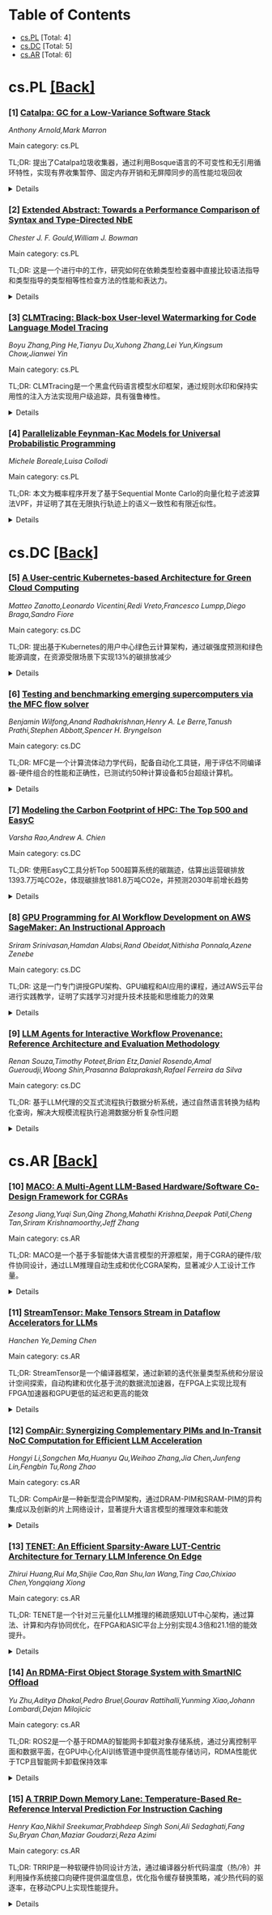 <div id=toc></div>

# Table of Contents

- [cs.PL](#cs.PL) [Total: 4]
- [cs.DC](#cs.DC) [Total: 5]
- [cs.AR](#cs.AR) [Total: 6]


<div id='cs.PL'></div>

# cs.PL [[Back]](#toc)

### [1] [Catalpa: GC for a Low-Variance Software Stack](https://arxiv.org/abs/2509.13429)
*Anthony Arnold,Mark Marron*

Main category: cs.PL

TL;DR: 提出了Catalpa垃圾收集器，通过利用Bosque语言的不可变性和无引用循环特性，实现有界收集暂停、固定内存开销和无屏障同步的高性能垃圾回收


<details>
  <summary>Details</summary>
Motivation: 实际应用中性能往往是二元的（要么足够快用户无感知，要么明显延迟），工业界更关注95%和99%百分位尾延迟而非平均响应时间

Method: 设计Catalpa收集器，利用Bosque语言的不可变性和无引用循环特性，构建无需屏障或同步的有界暂停收集器

Result: 实现了最小化延迟和可变性，同时保持高吞吐量和小内存开销的垃圾收集器

Conclusion: 通过编程语言和运行时系统设计可以主动支持工业级性能需求，Catalpa收集器为此提供了有效解决方案

Abstract: The performance of an application/runtime is usually conceptualized as a
continuous function where, the lower the amount of memory/time used on a given
workload, then the better the compiler/runtime is. However, in practice, good
performance of an application is viewed as more of a binary function - either
the application responds in under, say 100 ms, and is fast enough for a user to
barely notice, or it takes a noticeable amount of time, leaving the user
waiting and potentially abandoning the task. Thus, performance really means how
often the application is fast enough to be usable, leading industrial
developers to focus on the 95th and 99th percentile tail-latencies as heavily,
or moreso, than average response time. Our vision is to create a software stack
that actively supports these needs via programming language and runtime system
design. In this paper we present a novel garbage-collector design, the Catalpa
collector, for the Bosque programming language and runtime. This allocator is
designed to minimize latency and variability while maintaining high-throughput
and incurring small memory overheads. To achieve these goals we leverage
various features of the Bosque language, including immutability and
reference-cycle freedom, to construct a collector that has bounded collection
pauses, incurs fixed-constant memory overheads, and does not require any
barriers or synchronization with application code.

</details>


### [2] [Extended Abstract: Towards a Performance Comparison of Syntax and Type-Directed NbE](https://arxiv.org/abs/2509.13489)
*Chester J. F. Gould,William J. Bowman*

Main category: cs.PL

TL;DR: 这是一个进行中的工作，研究如何在依赖类型检查器中直接比较语法指导和类型指导的类型相等性检查方法的性能和表达力。


<details>
  <summary>Details</summary>
Motivation: 虽然常见说法认为语法指导方法性能更好而类型指导方法表达力更强，但由于实现通常只选择其中一种方法，导致无法进行直接的平等比较。

Method: 开发一个实际的平台，进行直接的平等比较，量化类型指导方法的性能差异，并分析其原因和改进方法。

Result: 这是一个进行中的研究，尚未提供具体的实验结果和数据。

Conclusion: 该研究目标是为了提供一个可靠的平台来评估两种类型相等性检查方法的真实性能差异和表达力优势。

Abstract: A key part of any dependent type-checker is the method for checking whether
two types are equal. A common claim is that syntax-directed equality is more
performant, although type-directed equality is more expressive. However, this
claim is difficult to make precise, since implementations choose only one or
the other approach, making a direct comparison impossible. We present some
work-in-progress developing a realistic platform for direct, apples-to-apples,
comparison of the two approaches, quantifying how much slower type-directed
equality checking is, and analyzing why and how it can be improved.

</details>


### [3] [CLMTracing: Black-box User-level Watermarking for Code Language Model Tracing](https://arxiv.org/abs/2509.13982)
*Boyu Zhang,Ping He,Tianyu Du,Xuhong Zhang,Lei Yun,Kingsum Chow,Jianwei Yin*

Main category: cs.PL

TL;DR: CLMTracing是一个黑盒代码语言模型水印框架，通过规则水印和保持实用性的注入方法实现用户级追踪，具有强鲁棒性。


<details>
  <summary>Details</summary>
Motivation: 随着开源代码语言模型的广泛采用，知识产权保护变得日益重要。现有水印技术在面对黑盒设置下的用户级追踪需求时存在局限性。

Method: 采用基于规则的水印和保持实用性的注入方法，结合对鲁棒水印敏感的参数选择算法和对抗训练来增强抗攻击能力。

Result: 在多个最先进代码语言模型上评估显示，CLMTracing相比现有基线有显著无害改进，对各种移除攻击具有强鲁棒性。

Conclusion: CLMTracing为代码语言模型提供了有效的黑盒用户级追踪水印解决方案，解决了实际应用中的知识产权保护需求。

Abstract: With the widespread adoption of open-source code language models (code LMs),
intellectual property (IP) protection has become an increasingly critical
concern. While current watermarking techniques have the potential to identify
the code LM to protect its IP, they have limitations when facing the more
practical and complex demand, i.e., offering the individual user-level tracing
in the black-box setting. This work presents CLMTracing, a black-box code LM
watermarking framework employing the rule-based watermarks and
utility-preserving injection method for user-level model tracing. CLMTracing
further incorporates a parameter selection algorithm sensitive to the robust
watermark and adversarial training to enhance the robustness against watermark
removal attacks. Comprehensive evaluations demonstrate CLMTracing is effective
across multiple state-of-the-art (SOTA) code LMs, showing significant harmless
improvements compared to existing SOTA baselines and strong robustness against
various removal attacks.

</details>


### [4] [Parallelizable Feynman-Kac Models for Universal Probabilistic Programming](https://arxiv.org/abs/2509.14092)
*Michele Boreale,Luisa Collodi*

Main category: cs.PL

TL;DR: 本文为概率程序开发了基于Sequential Monte Carlo的向量化粒子滤波算法VPF，并证明了其在无限执行轨迹上的语义一致性和有限近似性。


<details>
  <summary>Details</summary>
Motivation: 研究概率程序的正式操作语义，需要处理从任意测度采样和在无界循环中条件化/重加权的通用概率程序，为这类程序提供可证明正确且高效的推理方法。

Method: 首先为概率程序图(PPGs)建立基于无限执行轨迹的期望语义，证明有限近似定理；然后构建Feynman-Kac模型框架，确保粒子滤波算法与语义的一致性；最后提出针对PPGs的向量化粒子滤波算法VPF。

Result: 实验证明VPF相比现有概率程序推理工具表现出非常有前景的结果，验证了方法的有效性。

Conclusion: 本文为通用概率程序提供了理论保证的SMC推理框架，提出的VPF算法在实验中表现出优越性能，为概率程序的形式化验证和高效推理提供了新途径。

Abstract: We study provably correct and efficient instantiations of Sequential Monte
Carlo (SMC) inference in the context of formal operational semantics of
Probabilistic Programs (PPs). We focus on universal PPs featuring sampling from
arbitrary measures and conditioning/reweighting in unbounded loops. We first
equip Probabilistic Program Graphs (PPGs), an automata-theoretic description
format of PPs, with an expectation-based semantics over infinite execution
traces, which also incorporates trace weights. We then prove a finite
approximation theorem that provides bounds to this semantics based on
expectations taken over finite, fixed-length traces. This enables us to frame
our semantics within a Feynman-Kac (FK) model, and ensures the consistency of
the Particle Filtering (PF) algorithm, an instance of SMC, with respect to our
semantics. Building on these results, we introduce VPF, a vectorized version of
the PF algorithm tailored to PPGs and our semantics. Experiments conducted with
a proof-of-concept implementation of VPF show very promising results compared
to state-of-the-art PP inference tools.

</details>


<div id='cs.DC'></div>

# cs.DC [[Back]](#toc)

### [5] [A User-centric Kubernetes-based Architecture for Green Cloud Computing](https://arxiv.org/abs/2509.13325)
*Matteo Zanotto,Leonardo Vicentini,Redi Vreto,Francesco Lumpp,Diego Braga,Sandro Fiore*

Main category: cs.DC

TL;DR: 提出基于Kubernetes的用户中心绿色云计算架构，通过碳强度预测和绿色能源调度，在资源受限场景下实现13%的碳排放减少


<details>
  <summary>Details</summary>
Motivation: 数据中心规模增长导致电力消耗和CO2排放增加，云提供商虽接近最优能效但缺乏精确可持续性报告，需要在用户侧进一步改进

Method: 实现碳强度预测器，利用区域和时间变化性，基于绿色能源可用性调度工作负载，使用Kubernetes架构

Result: 使用真实云工作负载跟踪评估，与轮询调度基线相比，在资源严格受限场景下可实现高达13%的排放减少

Conclusion: 用户中心的绿色云计算架构能有效减少碳排放，碳感知调度是降低云计算环境影响的可行方案

Abstract: To meet the increasing demand for cloud computing services, the scale and
number of data centers keeps increasing worldwide. This growth comes at the
cost of increased electricity consumption, which directly correlates to CO2
emissions, the main driver of climate change. As such, researching ways to
reduce cloud computing emissions is more relevant than ever. However, although
cloud providers are reportedly already working near optimal power efficiency,
they fail in providing precise sustainability reporting. This calls for further
improvements on the cloud computing consumer's side. To this end, in this paper
we propose a user-centric, Kubernetes-based architecture for green cloud
computing. We implement a carbon intensity forecaster and we use it to schedule
workloads based on the availability of green energy, exploiting both regional
and temporal variations to minimize emissions. We evaluate our system using
real-world traces of cloud workloads execution comparing the achieved carbon
emission savings against a baseline round-robin scheduler. Our findings
indicate that our system can achieve up to a 13% reduction in emissions in a
strict scenario with heavy limitations on the available resources.

</details>


### [6] [Testing and benchmarking emerging supercomputers via the MFC flow solver](https://arxiv.org/abs/2509.13575)
*Benjamin Wilfong,Anand Radhakrishnan,Henry A. Le Berre,Tanush Prathi,Stephen Abbott,Spencer H. Bryngelson*

Main category: cs.DC

TL;DR: MFC是一个计算流体动力学代码，配备自动化工具链，用于评估不同编译器-硬件组合的性能和正确性，已测试约50种计算设备和5台超级计算机。


<details>
  <summary>Details</summary>
Motivation: 部署新超级计算机需要通过应用程序代码进行测试和评估，需要便携、用户友好的工具来简化这一过程。

Method: 使用MFC代码及其自动化工具链，包括输入生成、编译、批处理作业提交、回归测试和基准测试功能，测试不同GPU和CPU架构以及多种编译器。

Result: 测试了五代NVIDIA GPU、三代AMD GPU和各种CPU架构，发现了Frontier和El Capitan等新机器上的编译器错误和回归问题。

Conclusion: MFC工具链能够有效评估编译器-硬件组合，帮助发现系统问题，适用于超级计算机的性能测试和验证。

Abstract: Deploying new supercomputers requires testing and evaluation via application
codes. Portable, user-friendly tools enable evaluation, and the Multicomponent
Flow Code (MFC), a computational fluid dynamics (CFD) code, addresses this
need. MFC is adorned with a toolchain that automates input generation,
compilation, batch job submission, regression testing, and benchmarking. The
toolchain design enables users to evaluate compiler-hardware combinations for
correctness and performance with limited software engineering experience. As
with other PDE solvers, wall time per spatially discretized grid point serves
as a figure of merit. We present MFC benchmarking results for five generations
of NVIDIA GPUs, three generations of AMD GPUs, and various CPU architectures,
utilizing Intel, Cray, NVIDIA, AMD, and GNU compilers. These tests have
revealed compiler bugs and regressions on recent machines such as Frontier and
El Capitan. MFC has benchmarked approximately 50 compute devices and 5 flagship
supercomputers.

</details>


### [7] [Modeling the Carbon Footprint of HPC: The Top 500 and EasyC](https://arxiv.org/abs/2509.13583)
*Varsha Rao,Andrew A. Chien*

Main category: cs.DC

TL;DR: 使用EasyC工具分析Top 500超算系统的碳踹迹，估算出运营碳排放1393.7万吨CO2e，体现碳排放1881.8万吨CO2e，并预测2030年前增长趋势


<details>
  <summary>Details</summary>
Motivation: HPC系统碳排放量计算方法复杂且缺乏统一报告，需要一种简单的方法来估算全球HPC系统的碳踹迹

Method: 开发EasyC工具，利用Top500.org数据和公开信息，通过插值法建模超算系统的运营碳和体现碳排放

Result: 成功模型了391个系统的运营碳排放和283个系统的体现碳排放，总估算出Top 500系统年碳排放量达3275.5万吨CO2e

Conclusion: EasyC工具能够在数据有限的情况下有效估算HPC系统碳踹迹，为HPC行业碳排放管理提供了可行方法，并预览了未来碳排放增长趋势

Abstract: Climate change is a critical concern for HPC systems, but GHG protocol
carbon-emission accounting methodologies are difficult for a single system, and
effectively infeasible for a collection of systems. As a result, there is no
HPC-wide carbon reporting, and even the largest HPC sites do not do GHG
protocol reporting.
  We assess the carbon footprint of HPC, focusing on the Top 500 systems. The
key challenge lies in modeling the carbon footprint with limited data
availability.
  With the disclosed Top500.org data, and using a new tool, EasyC, we were able
to model the operational carbon of 391 HPC systems and the embodied carbon of
283 HPC systems. We further show how this coverage can be enhanced by
exploiting additional public information. With improved coverage, then
interpolation is used to produce the first carbon footprint estimates of the
Top 500 HPC systems. They are 1,393.7 million MT CO2e operational carbon (1
Year) and 1,881.8 million MT CO2e embodied carbon. We also project how the Top
500's carbon footprint will increase through 2030.
  A key enabler is the EasyC tool which models carbon footprint with only a few
data metrics. We explore availability of data and enhancement, showing that
coverage can be increased to 98% of Top 500 systems for operational and 80.8%
of the systems for embodied emissions.

</details>


### [8] [GPU Programming for AI Workflow Development on AWS SageMaker: An Instructional Approach](https://arxiv.org/abs/2509.13703)
*Sriram Srinivasan,Hamdan Alabsi,Rand Obeidat,Nithisha Ponnala,Azene Zenebe*

Main category: cs.DC

TL;DR: 这是一门专门讲授GPU架构、GPU编程和AI应用的课程，通过AWS云平台进行实践教学，证明了实践学习对提升技术技能和思维能力的效果


<details>
  <summary>Details</summary>
Motivation: 为了准备STEM学生满足现代计算密集领域的需求，整合并行计算到教育中，提升学生的技术精通度和解决问题能力

Method: 设计了从GPU/CPU硬件基础、并行计算到RAG开发的进阶课程，使用AWS云GPU实例进行实践，通过评估、课程评价和匿名调查评估学习效果

Result: 结果显示：(1)AWS是高效经济的GPU编程平台；(2)实践学习显著提升了技术技能和参与度；(3)课程增强了学生的问题解决和思维能力

Conclusion: 并行计算整合到STEM教育中具有重要教育价值，建议更广泛采用类似选修课程以满足现代计算密集领域的需求

Abstract: We present the design, implementation, and comprehensive evaluation of a
specialized course on GPU architecture, GPU programming, and how these are used
for developing AI agents. This course is offered to undergraduate and graduate
students during Fall 2024 and Spring 2025. The course began with foundational
concepts in GPU/CPU hardware and parallel computing and progressed to develop
RAG and optimizing them using GPUs. Students gained experience provisioning and
configuring cloud-based GPU instances, implementing parallel algorithms, and
deploying scalable AI solutions. We evaluated learning outcomes through
assessments, course evaluations, and anonymous surveys. The results reveal that
(1) AWS served as an effective and economical platform for practical GPU
programming, (2) experiential learning significantly enhanced technical
proficiency and engagement, and (3) the course strengthened students'
problem-solving and critical thinking skills through tools such as TensorBoard
and HPC profilers, which exposed performance bottlenecks and scaling issues.
Our findings underscore the pedagogical value of integrating parallel computing
into STEM education. We advocate for broader adoption of similar electives
across STEM curricula to prepare students for the demands of modern,
compute-intensive fields.

</details>


### [9] [LLM Agents for Interactive Workflow Provenance: Reference Architecture and Evaluation Methodology](https://arxiv.org/abs/2509.13978)
*Renan Souza,Timothy Poteet,Brian Etz,Daniel Rosendo,Amal Gueroudji,Woong Shin,Prasanna Balaprakash,Rafael Ferreira da Silva*

Main category: cs.DC

TL;DR: 基于LLM代理的交互式流程执行数据分析系统，通过自然语言转换为结构化查询，解决大规模流程执行追溯数据分析复杂性问题


<details>
  <summary>Details</summary>
Motivation: 现代科学发现依赖于在Edge、Cloud和HPC连续体上处理数据的流程。虽然流程执行追溯技术支持深入分析，但大规模下执行追溯数据变得复杂难以分析，现有系统依赖自定义脚本、结构化查询或静态仪表板，限制了数据交互能力

Method: 提出了一种评估方法、参考架构和开源实现，利用交互式大语言模型（LLM）代理进行运行时数据分析。采用轻量级、元数据驱动的设计，将自然语言翻译为结构化执行追溯查询

Result: 在LLaMA、GPT、Gemini和Claude等多个模型上进行评估，涉及多种查询类型和真实化学流程。结果显示，模块化设计、提示调整和检索增强生成（RAG）能够实现准确且有深度的LLM代理响应，超越了记录的执行追溯范围

Conclusion: 该研究提出的方法能够有效解决大规模流程执行追溯数据分析的复杂性问题，通过LLM代理和自然语言交互提供了更加灵活和深入的数据分析能力，为科学工作流提供了新的分析方法

Abstract: Modern scientific discovery increasingly relies on workflows that process
data across the Edge, Cloud, and High Performance Computing (HPC) continuum.
Comprehensive and in-depth analyses of these data are critical for hypothesis
validation, anomaly detection, reproducibility, and impactful findings.
Although workflow provenance techniques support such analyses, at large scale,
the provenance data become complex and difficult to analyze. Existing systems
depend on custom scripts, structured queries, or static dashboards, limiting
data interaction. In this work, we introduce an evaluation methodology,
reference architecture, and open-source implementation that leverages
interactive Large Language Model (LLM) agents for runtime data analysis. Our
approach uses a lightweight, metadata-driven design that translates natural
language into structured provenance queries. Evaluations across LLaMA, GPT,
Gemini, and Claude, covering diverse query classes and a real-world chemistry
workflow, show that modular design, prompt tuning, and Retrieval-Augmented
Generation (RAG) enable accurate and insightful LLM agent responses beyond
recorded provenance.

</details>


<div id='cs.AR'></div>

# cs.AR [[Back]](#toc)

### [10] [MACO: A Multi-Agent LLM-Based Hardware/Software Co-Design Framework for CGRAs](https://arxiv.org/abs/2509.13557)
*Zesong Jiang,Yuqi Sun,Qing Zhong,Mahathi Krishna,Deepak Patil,Cheng Tan,Sriram Krishnamoorthy,Jeff Zhang*

Main category: cs.AR

TL;DR: MACO是一个基于多智能体大语言模型的开源框架，用于CGRA的硬件/软件协同设计，通过LLM推理自动生成和优化CGRA架构，显著减少人工设计工作量。


<details>
  <summary>Details</summary>
Motivation: CGRA设计面临设计空间巨大、架构参数独立、人工设计耗时等挑战，而大型语言模型的快速发展为自动化这一过程提供了新的机遇。

Method: 采用多智能体LLM框架，通过四个阶段进行HW/SW协同设计：硬件/软件协同设计、设计错误修正、最佳设计选择、评估与反馈，并引入LLM自学习机制选择最优CGRA。

Result: 实验结果表明，MACO能够高效生成高质量的CGRA架构，在性能、功耗和面积方面优于最先进的基于LLM的方法和人工CGRA设计。

Conclusion: 该框架展示了在实际CGRA设计中应用的潜力，通过迭代优化和智能体推理实现了更高的PPA设计点。

Abstract: Coarse-grained Reconfigurable Arrays (CGRAs) are a promising computing
architecture that can deliver high-performance, energy-efficient acceleration
across diverse domains. By supporting reconfiguration at the functional unit
level, CGRAs efficiently adapt to varying computational patterns and optimize
resource utilization. However, designing CGRAs is highly challenging due to the
vast design space, independent architectural parameters, and the time-consuming
nature of manual design. Fortunately, the rapid advancement of large language
models (LLMs) presents new opportunities to automate this process.
  In this work, we propose MACO -- an open-source multi-agent LLM-based
framework for Hardware/Software (HW/SW) co-design of CGRAs. The framework
employs LLM reasoning to generate CGRAs across four stages: HW/SW co-design,
Design error correction, Best design selection, and Evaluation & Feedback.
Furthermore, MACO iteratively optimizes the generated CGRAs, leveraging agent
reasoning and feedback to achieve higher PPA (that is, power, performance, and
area) design points for a given domain. In addition, we introduce an LLM
self-learning mechanism that employs LLM-driven decision making to select the
optimal CGRA to accelerate the design process.
  We evaluate the framework with state-of-the-art LLM-based methods and manual
CGRA design, in terms of performance, power consumption, and area. Experimental
results show that MACO efficiently generates high-quality CGRA architectures,
significantly reducing manual design effort and demonstrating the potential of
our framework for real-world CGRA design.

</details>


### [11] [StreamTensor: Make Tensors Stream in Dataflow Accelerators for LLMs](https://arxiv.org/abs/2509.13694)
*Hanchen Ye,Deming Chen*

Main category: cs.AR

TL;DR: StreamTensor是一个编译器框架，通过新颖的迭代张量类型系统和分层设计空间探索，自动构建和优化基于流的数据流加速器，在FPGA上实现比现有FPGA加速器和GPU更低的延迟和更高的能效


<details>
  <summary>Details</summary>
Motivation: 解决深度学习工作负载在数据流架构上执行时的内存瓶颈问题，现有方法在处理内核间相关性、外部内存访问管理和缓冲区优化方面存在困难

Method: 提出StreamTensor编译器框架，引入迭代张量类型系统显式编码流布局，系统探索张量平铺、内核融合和资源分配三个分层设计空间

Result: 在FPGA上的大型语言模型评估中，相比最先进的FPGA LLM加速器延迟降低0.76倍，相比GPU延迟降低0.64倍，能效比GPU高1.99倍

Conclusion: StreamTensor为可扩展的基于数据流的深度学习加速提供了一种有前景的方法

Abstract: Efficient execution of deep learning workloads on dataflow architectures is
crucial for overcoming memory bottlenecks and maximizing performance. While
streaming intermediate results between computation kernels can significantly
improve efficiency, existing approaches struggle with inter-kernel
correlations, external memory access management, and buffer optimization. In
this work, we propose StreamTensor, a compiler framework that automatically
constructs and optimizes stream-based dataflow accelerators. StreamTensor
introduces a novel iterative tensor type system to explicitly encode stream
layouts, enabling seamless kernel fusion, buffer allocation, and memory
optimization. By systematically exploring three hierarchical design spaces,
including tensor tiling, kernel fusion, and resource allocation, StreamTensor
balances computational intensity, memory efficiency, and data streaming to
maximize performance. Based on FPGA evaluations on Large Language Models (LLM),
StreamTensor achieves up to 0.76x and 0.64x lower latency compared to the
state-of-the-art FPGA LLM accelerators and GPUs, and up to 1.99x higher energy
efficiency compared to GPUs, making it a promising approach for scalable
dataflow-based deep learning acceleration.

</details>


### [12] [CompAir: Synergizing Complementary PIMs and In-Transit NoC Computation for Efficient LLM Acceleration](https://arxiv.org/abs/2509.13710)
*Hongyi Li,Songchen Ma,Huanyu Qu,Weihao Zhang,Jia Chen,Junfeng Lin,Fengbin Tu,Rong Zhao*

Main category: cs.AR

TL;DR: CompAir是一种新型混合PIM架构，通过DRAM-PIM和SRAM-PIM的异构集成以及创新的片上网络设计，显著提升大语言模型的推理效率和能效


<details>
  <summary>Details</summary>
Motivation: 大语言模型的计算和能耗需求巨大，现有PIM架构难以平衡灵活性、性能和成本效率，无法有效处理LLM的动态内存计算模式和算子多样性

Method: 提出CompAir混合PIM架构：1）通过混合键合集成DRAM-PIM和SRAM-PIM；2）开发CompAir-NoC片上网络，在数据传输过程中执行非线性运算；3）设计分层指令集架构确保灵活性和可编程性

Result: 相比最先进的全PIM架构，预填充性能提升1.83-7.98倍，解码性能提升1.95-6.28倍；相比混合A100和HBM-PIM系统，能耗降低3.52倍且吞吐量相当

Conclusion: 这是首个系统探索混合DRAM-PIM和SRAM-PIM架构并具备网络内计算能力的工作，为LLM提供了高效解决方案

Abstract: The rapid advancement of Large Language Models (LLMs) has revolutionized
various aspects of human life, yet their immense computational and energy
demands pose significant challenges for efficient inference. The memory wall,
the growing processor-memory speed disparity, remains a critical bottleneck for
LLM. Process-In-Memory (PIM) architectures overcome limitations by co-locating
compute units with memory, leveraging 5-20$\times$ higher internal bandwidth
and enabling greater energy efficiency than GPUs. However, existing PIMs
struggle to balance flexibility, performance, and cost-efficiency for LLMs'
dynamic memory-compute patterns and operator diversity. DRAM-PIM suffers from
inter-bank communication overhead despite its vector parallelism. SRAM-PIM
offers sub-10ns latency for matrix operation but is constrained by limited
capacity. This work introduces CompAir, a novel PIM architecture that
integrates DRAM-PIM and SRAM-PIM with hybrid bonding, enabling efficient linear
computations while unlocking multi-granularity data pathways. We further
develop CompAir-NoC, an advanced network-on-chip with an embedded arithmetic
logic unit that performs non-linear operations during data movement,
simultaneously reducing communication overhead and area cost. Finally, we
develop a hierarchical Instruction Set Architecture that ensures both
flexibility and programmability of the hybrid PIM. Experimental results
demonstrate that CompAir achieves 1.83-7.98$\times$ prefill and
1.95-6.28$\times$ decode improvement over the current state-of-the-art fully
PIM architecture. Compared to the hybrid A100 and HBM-PIM system, CompAir
achieves 3.52$\times$ energy consumption reduction with comparable throughput.
This work represents the first systematic exploration of hybrid DRAM-PIM and
SRAM-PIM architectures with in-network computation capabilities, offering a
high-efficiency solution for LLM.

</details>


### [13] [TENET: An Efficient Sparsity-Aware LUT-Centric Architecture for Ternary LLM Inference On Edge](https://arxiv.org/abs/2509.13765)
*Zhirui Huang,Rui Ma,Shijie Cao,Ran Shu,Ian Wang,Ting Cao,Chixiao Chen,Yongqiang Xiong*

Main category: cs.AR

TL;DR: TENET是一个针对三元量化LLM推理的稀疏感知LUT中心架构，通过算法、计算和内存协同优化，在FPGA和ASIC平台上分别实现4.3倍和21.1倍的能效提升。


<details>
  <summary>Details</summary>
Motivation: 传统GPU平台无法充分利用三元量化的优势，缺乏对三元算术和内存专业化的原生支持，在低批次实时推理场景下利用率严重不足。

Method: 提出Sparse Ternary LUT (STL)核心优化三元混合精度GEMM，采用动态激活N:M稀疏性，设计基于LUT的64B:80B权重解压缩模块，构建异构可编程加速器。

Result: TENET-FPGA和TENET-ASIC相比A100 GPU分别实现4.3倍和21.1倍的能效提升，TENET-ASIC在端到端推理延迟上实现2.7倍平均加速。

Conclusion: TENET架构通过算法-硬件协同设计，有效解决了三元量化LLM推理在传统硬件上的效率瓶颈，为实时推理部署提供了高效解决方案。

Abstract: Ternary quantization has emerged as a powerful technique for reducing both
computational and memory footprint of large language models (LLM), enabling
efficient real-time inference deployment without significantly compromising
model accuracy. Conventional LLM inference platforms (e.g GPUs) cannot
capitalize on its benefits, as they (i) lack native support for ternary
arithmetic and memory specialization and (ii) remain severely under-utilized in
low-batch, real-time scenarios. In this work, we propose TENET, a sparse-aware
LUT-centric architecture that co-optimizes algorithm, compute, and memory for
ternary LLM inference. To maximize the efficiency of Ternary Linear layer,
TENET introduces a Sparse Ternary LUT (STL) core that optimizes ternary
mixed-precision GEMM using a symmetric precompute lookup table. It also
features Dynamic Activation N:M Sparsity to exploit the sparsity within the
activation of each token. Additionally, we propose a LUT-based 64B:80B ternary
weight decompression module to fully exploit the memory efficiency of ternary
values. At the system level, we design a heterogeneous TENET accelerator with
full programmability that integrates STL cores with high-precision cores. An
associated Linear-Projection-aware Sparse Attention dataflow is introduced to
optimize memory access and hardware utilization. We implement TENET accelerator
prototype on both FPGA and ASIC platforms. Experiments across various model
sizes and workloads demonstrate that TENET-FPGA and TENET-ASIC improve energy
efficiency by 4.3$\times$ and 21.1$\times$, respectively, compared to the A100
GPU. Furthermore, TENET-ASIC achieves a 2.7$\times$ average speedup compared to
the A100 GPU in end-to-end inference latency.

</details>


### [14] [An RDMA-First Object Storage System with SmartNIC Offload](https://arxiv.org/abs/2509.13997)
*Yu Zhu,Aditya Dhakal,Pedro Bruel,Gourav Rattihalli,Yunming Xiao,Johann Lombardi,Dejan Milojicic*

Main category: cs.AR

TL;DR: ROS2是一个基于RDMA的智能网卡卸载对象存储系统，通过分离控制平面和数据平面，在GPU中心化AI训练管道中提供高性能存储访问，RDMA性能优于TCP且智能网卡卸载保持效率


<details>
  <summary>Details</summary>
Motivation: AI训练和推理产生持续、细粒度的I/O负载，给基于TCP的主机中介存储路径带来压力，需要重新审视POSIX兼容的对象存储方案

Method: 设计ROS2系统，将DAOS客户端卸载到NVIDIA BlueField-3智能网卡，保持存储服务器上的DAOS I/O引擎不变，分离轻量级控制平面(gRPC)和高吞吐数据平面(UCX/libfabric over RDMA/TCP)

Result: RDMA在服务器级CPU上始终优于TCP，智能网卡卸载的RDMA驱动DAOS客户端端到端性能与主机相当，而TCP在智能网卡上性能落后

Conclusion: RDMA优先、智能网卡卸载的对象存储堆栈是现代LLM训练环境中扩展数据交付的实用基础

Abstract: AI training and inference impose sustained, fine-grain I/O that stresses
host-mediated, TCP-based storage paths. Motivated by kernel-bypass networking
and user-space storage stacks, we revisit POSIX-compatible object storage for
GPU-centric pipelines. We present ROS2, an RDMA-first object storage system
design that offloads the DAOS client to an NVIDIA BlueField-3 SmartNIC while
leaving the DAOS I/O engine unchanged on the storage server. ROS2 separates a
lightweight control plane (gRPC for namespace and capability exchange) from a
high-throughput data plane (UCX/libfabric over RDMA or TCP) and removes host
mediation from the data path.
  Using FIO/DFS across local and remote configurations, we find that on
server-grade CPUs RDMA consistently outperforms TCP for both large sequential
and small random I/O. When the RDMA-driven DAOS client is offloaded to
BlueField-3, end-to-end performance is comparable to the host, demonstrating
that SmartNIC offload preserves RDMA efficiency while enabling DPU-resident
features such as multi-tenant isolation and inline services (e.g.,
encryption/decryption) close to the NIC. In contrast, TCP on the SmartNIC lags
host performance, underscoring the importance of RDMA for offloaded
deployments.
  Overall, our results indicate that an RDMA-first, SmartNIC-offloaded
object-storage stack is a practical foundation for scaling data delivery in
modern LLM training environments; integrating optional GPU-direct placement for
LLM tasks is left for future work.

</details>


### [15] [A TRRIP Down Memory Lane: Temperature-Based Re-Reference Interval Prediction For Instruction Caching](https://arxiv.org/abs/2509.14041)
*Henry Kao,Nikhil Sreekumar,Prabhdeep Singh Soni,Ali Sedaghati,Fang Su,Bryan Chan,Maziar Goudarzi,Reza Azimi*

Main category: cs.AR

TL;DR: TRRIP是一种软硬件协同设计方法，通过编译器分析代码温度（热/冷）并利用操作系统接口向硬件提供温度信息，优化指令缓存替换策略，减少热代码的驱逐率，在移动CPU上实现性能提升。


<details>
  <summary>Details</summary>
Motivation: 移动CPU软件由于复杂的运行时行为和指令重用距离大，导致传统指令缓存替换策略效率低下，前端停顿严重，且代码复杂度增长快于片上内存容量增长，需要新的解决方案。

Method: 采用软硬件协同设计：编译器分析代码温度并分类转换，通过OS接口提供温度信息；硬件轻量级扩展利用温度属性优化缓存替换策略。

Result: L2指令MPKI降低26.5%，在已使用PGO优化的移动代码上实现3.9%的几何平均加速比。

Conclusion: TRRIP是一种实用且可采纳的解决方案，能有效优化移动系统的指令缓存管理，提升性能。

Abstract: Modern mobile CPU software pose challenges for conventional instruction cache
replacement policies due to their complex runtime behavior causing high reuse
distance between executions of the same instruction. Mobile code commonly
suffers from large amounts of stalls in the CPU frontend and thus starvation of
the rest of the CPU resources. Complexity of these applications and their code
footprint are projected to grow at a rate faster than available on-chip memory
due to power and area constraints, making conventional hardware-centric methods
for managing instruction caches to be inadequate. We present a novel
software-hardware co-design approach called TRRIP (Temperature-based
Re-Reference Interval Prediction) that enables the compiler to analyze,
classify, and transform code based on "temperature" (hot/cold), and to provide
the hardware with a summary of code temperature information through a
well-defined OS interface based on using code page attributes. TRRIP's
lightweight hardware extension employs code temperature attributes to optimize
the instruction cache replacement policy resulting in the eviction rate
reduction of hot code. TRRIP is designed to be practical and adoptable in real
mobile systems that have strict feature requirements on both the software and
hardware components. TRRIP can reduce the L2 MPKI for instructions by 26.5%
resulting in geomean speedup of 3.9%, on top of RRIP cache replacement running
mobile code already optimized using PGO.

</details>
